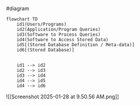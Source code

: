 #diagram
```mermaid
flowchart TD
	id1(Users/Programs)
	id2(Application/Program Queries)
	id3(Software to Process Queries)
	id4(Software to Access Stored Data)
	id5[(Stored Database Definition / Meta-data)]
	id6[(Stored Database)]


	id1 --> id2
	id2 --> id3
	id3 --> id4
	id4 --> id5
	id4 --> id6

```

![[Screenshot 2025-01-28 at 9.50.56 AM.png]]